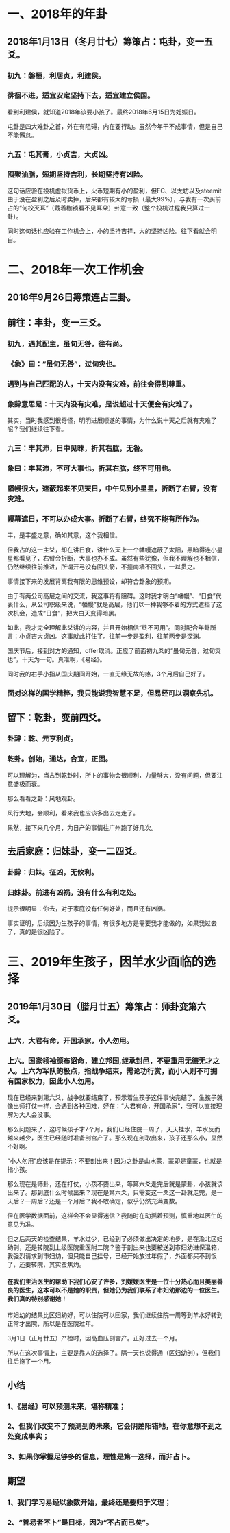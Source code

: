 # 一、2018年的年卦
## 2018年1月13日（冬月廿七）筹策占：屯卦，变一五爻。

### 初九：磐桓，利居贞，利建侯。
### 徘徊不进，适宜安定坚持下去，适宜建立侯国。

看到利建侯，就知道2018年该要小孩了。最终2018年6月15日为妊娠日。

屯卦是四大难卦之首，外在有阻碍，内在要行动。虽然今年干不成事情，但是自己不能懈怠。

### 九五：屯其膏，小贞吉，大贞凶。
### 囤聚油脂，短期坚持吉利，长期坚持有凶险。

这句话应验在投机虚拟货币上，火币短期有小的盈利，但FC、以太坊以及steemit由于没在盈利之后及时卖掉，后来都有较大的亏损（最大99%），与我有一次买前占的“何校灭耳”（戴着枷锁看不见耳朵）卦意一致（整个投机过程我只算过一卦）。

同时这句话也应验在工作机会上，小的坚持吉祥，大的坚持凶险。往下看就会明白。


# 二、2018年一次工作机会
## 2018年9月26日筹策连占三卦。

## 前往：丰卦，变一三爻。

### 初九，遇其配主，虽旬无咎，往有尚。 
### 《象》曰：“虽旬无咎”，过旬灾也。
### 遇到与自己匹配的人，十天内没有灾难，前往会得到尊重。
### 象辞意思是：十天内没有灾难，是说超过十天便会有灾难了。

其实，当时我感到很奇怪，明明进展顺遂的事情，为什么说十天之后就有灾难了呢？我们继续往下看。

### 九三：丰其沛，日中见昧，折其右肱，无咎。
### 象曰：丰其沛，不可大事也。折其右肱，终不可用也。
### 幡幔很大，遮蔽起来不见天日，中午见到小星星，折断了右臂，没有灾难。
### 幔幕遮日，不可以办成大事。折断了右臂，终究不能有所作为。

丰，是丰盛之意，确如其意，这个我相信。

但我占的这一主爻，却在讲日食，讲什么天上一个幡幔遮蔽了太阳，黑暗得连小星星都看见了，右臂会折断，大事也办不成。虽然有些犹豫，但我不理解也不相信，仍然继续往前推进，所谓开弓没有回头箭，不撞南墙不回头，一以贯之。

事情接下来的发展背离我有限的思维预设，却符合卦象的预期。

由于有两公司高层之间的交流，我这事将有阻碍。这时我才明白“幡幔”、“日食”代表什么，从公司职级来说，“幡幔”就是高层，他们以一种我够不着的方式遮挡了这次机会，造成“日食”，把大白天变得暗黑。

如此，我才完全理解此爻讲的内容，并且开始相信“终不可用”。同时配合年卦所言：小贞吉大贞凶。这事就此打住了。往前一步是盈利，往前两步是深渊。

国庆节后，接到对方的通知，offer取消。正应了前面初九爻的“虽旬无咎，过旬灾也”，十天为一旬。真准啊，《易经》。

同时我的右手小指从国庆期间开始，一直无缘无故的疼，3个月后自己好了。

### 面对这样的国学精粹，我只能说我智慧不足，但易经可以洞察先机。



## 留下：乾卦，变前四爻。

### 卦辞：乾、元亨利贞。
### 乾卦。创始，通达，合宜，正固。

可以理解为，当占到乾卦时，所卜的事物会很顺利，力量够大，没有问题，但要注意盛极而衰。

那么看看之卦：风地观卦。

风行大地，会顺利，看来我也应该多出去走走了。

果然，接下来几个月，为日产的事情往广州跑了好几次。


## 去后家庭：归妹卦，变一二四爻。

### 卦辞：归妹。征凶，无攸利。
### 归妹卦。前进有凶祸，没有什么有利之处。

提示很明显：你去，对于家庭没有任何好处，而且还有凶祸。

事实证明，后续因为生孩子的事情，有很多地方是需要我才能做的，如果我过去了，真的是很凶险了。

# 三、2019年生孩子，因羊水少面临的选择
## 2019年1月30日（腊月廿五）筹策占：师卦变第六爻。

### 上六，大君有命，开国承家，小人勿用。
### 上六。国家领袖颁布诏命，建立邦国,继承封邑，不要重用无德无才之人。上六为军队的极点，指战争结束，需论功行赏，而小人则不可拥有国家权力，因此小人勿用。

现在已经来到第六爻，战争就要结束了，预示着生孩子这件事快完结了。生孩子就像出师打仗一样，会遇到各种困难，好在：“大君有命，开国承家”，我可以直接理解为大人会没事。

那么问题来了，这时候孩子才7个月，我们已经住院一周了，天天挂水，羊水反而越来越少，医生已经随时准备剖宫产了。那么现在剖取出来，孩子还那么小，显然不好啊。

“小人勿用”应该是在提示：不要剖出来！因为之卦是山水蒙，蒙即是童蒙，也就是指小孩。

那么现在是师卦，还在打仗，小孩不要出来，等第六爻走完后就是蒙卦，小孩就该出来了。那到底什么时候出来？现在是第六爻，只需变这一爻这一卦就走完，是一天后？一周后？还是一个月后？我不敢确定，似乎仍然充满变数。

但在医学数据面前，这样会不会显得迷信？我随时在动摇着预测，慎重地以医生的意见为准。

但之后两天的检查结果，羊水过少，已经到了必须做出决定的地步，是在渝北区妇幼剖，还是转院到上级医院重医附二院？鉴于剖出来也要被送到市妇幼进保温箱，我强烈请求到市妇幼，但只能自己挂号，已经开始放过年假了，外面都买不到饭了，还要转院，其实蛮焦灼。

#### 在我们主治医生的帮助下我们心安了许多，刘媛媛医生是一位十分热心而且美丽善良的医生，这本可以不是她的职责，但她仍为我们联系了市妇幼那边的一位医生。我们真的特别感谢她！

市妇幼的结果比区妇幼好，可以住院可以回家，我们继续住院一周等到羊水好转到正常才出院，所以是在医院过年。

3月1日（正月廿五）产检时，因高血压剖宫产。正好过去一个月。

所以在这次事情上，主要是靠人的选择了。隔一天也说得通（区妇幼剖），但我们往后拖了一个月。

## 小结
### 1、《易经》可以预测未来，堪称精准；
### 2、但我们改变不了预测到的未来，它会阴差阳错地，在你意想不到之处变成事实；
### 3、如果你掌握足够多的信息，理性是第一选择，而非占卜。
## 期望
### 1、我们学习易经以象数开始，最终还是要归于义理；
### 2、“善易者不卜”是目标，因为“不占而已矣”。
